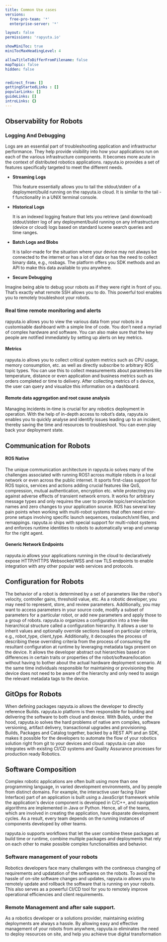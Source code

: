 ```yaml
---
title: Common Use cases
versions:
  free-pro-team: '*'
  enterprise-server: '*'

layout: false
permissions: 'rapyuta.io'

showMiniToc: true
miniTocMaxHeadingLevel: 4

allowTitleToDifferFromFilename: false
mapTopic: false
hidden: false


redirect_from: []
gettingStartedLinks : []
popularLinks: []
guideLinks: []
introLinks: {}
---
```


## Observability for Robots

### Logging And Debugging

Logs are an essential part of troubleshooting application and infrastructur performance. They help provide visibility into how your applications run on each of the various infrastructure components. It becomes more acute in the context of distributed robotics applications. rapyuta.io provides a set of features specifically targeted to meet the different needs.

* **Streaming Logs**        

  This feature essentially allows you to tail the stdout/stderr of a deployment/build running on the rapyuta.io cloud. It is similar to the tail -f functionality in a UNIX terminal console.

* **Historical Logs**    

  It is an indexed logging feature that lets you retrieve (and download) stdout/stderr log of any deployment/build running on any infrastructure (device or cloud) logs based on standard lucene search queries and time ranges.

* **Batch Logs and Blobs**    

  It is tailor-made for the situation where your device may not always be connected to the internet or has a lot of data or has the need to collect binary data, e.g., rosbags. The platform offers you SDK methods and an API to make this data available to you anywhere.

* **Secure Debugging**

Imagine being able to debug your robots as if they were right in front of you.  That’s exactly what remote SSH allows you to do. This powerful tool enables you to remotely troubleshoot your robots.


### Real time remote monitoring and alerts

rapyuta.io allows you to view the various data from your robots in a customisable dashboard with a simple line of code. You don’t need a myriad of complex hardware and software. You can also make sure that the key people are notified immediately by setting up alerts on key metrics.



#### Metrics

rapyuta.io allows you to collect critical system metrics such as CPU usage, memory consumption, etc. as well as directly subscribe to arbitrary ROS topic types. You can use this to collect measurements about parameters like temperature, distance or even application and business metrics such as orders completed or time to delivery.
After collecting metrics of s device, the user can query and visualize this information on a dashboard.

#### Remote data aggregation and root cause analysis

Managing incidents in-time is crucial for any robotics deployment in operation. With the help of in-depth access to robot’s data, rapyuta.io enables you to quickly analyse and identify issues leading up to an incident, thereby saving the time and resources to troubleshoot. You can even play back your deployment state.



## Communication for Robots

#### ROS Native

The unique communication architecture in rapyuta.io solves many of the challenges associated with running ROS1 across multiple robots in a local network or even across the public internet. It sports first-class support for ROS topics, services and actions
adding crucial features like QoS, compression, mutual authentication, encryption etc. while protecting you against adverse effects of transient network errors. It works for arbitrary message types and only requires the user to provide topic/service/action names and zero changes to your application source. ROS has several key pain points when working with multi-robot systems that often need error-prone setups involving specific
launch sequences, roslaunch/xml files, and remappings. rapyuta.io ships with special support for multi-robot systems and enforces runtime identities to robots to automatically wrap and unwrap for the right agent.


#### Generic Network Endpoints

rapyuta.io allows your applications running in the cloud to declaratively expose HTTP/HTTPS Websocket/WSS and raw TLS endpoints to enable integration with any other popular web services and protocols.


## Configuration for Robots

The behavior of a robot is determined by a set of parameters like the robot's velocity, controller gains, threshold value, etc. As a robotic developer, you may need to represent, store, and review parameters. Additionally, you may want to access parameters in your source code, modify a subset of parameters for a particular robot,
or add new parameters and apply those to a group of robots. rapyuta.io organizes a configuration into a tree-like hierarchical structure called a configuration hierarchy. It allows a user to inherit values and optionally override sections based on particular criteria, e.g., robot_type, client_type. Additionally, it decouples the process of describing these overriding criteria from the process of consuming the resultant configuration at runtime by leveraging metadata tags present on the device. It allows the developer abstract out hierarchies based on differences in certain traits or properties of the robot/software/location without having to bother about the actual
hardware deployment scenario. At the same time individuals responsible for maintaining or provisioning the device does not need to be aware of the hierarchy and only need to assign the relevant metadata tags to the device.



## GitOps for Robots

When defining packages rapyuta.io allows the developer to directly reference Builds. rapyuta.io platform is then responsible for building and delivering the software to both cloud and device. With Builds, under the hood, rapyuta.io solves the hard problems of native arm compiles, software versioning, artifact delivery, transactional
upgrades and provisioning. Builds, Packages and Catalog together, backed by a REST API and an SDK, makes it possible for the developers to automate the flow of your robotics solution right from git to your devices and cloud. rapyuta.io can also integrates with existing CI/CD systems and Quality Assurance processes for production ready Robotics.



## Software Composition

Complex robotic applications are often built using more than one programming language, in varied development environments, and by people from distinct domains. For example, the interactive user facing (User Interface) part of an application is built using a JavaScript framework while the application's device component is developed in C/C++, and navigation algorithms are implemented in Java or Python. Hence, all of the teams, which are involved in creating the application, have disparate development cycles. As a result, every team depends on the running instances of components developed
by other teams.

rapyuta.io supports workflows that let the user combine these packages at build time or runtime, combine multiple packages and deployments that rely on each other to make possible complex functionalities and behavior.

### Software management of your robots

Robotics developers face many challenges with the contineous changing of requirements  and updatation of the softwares on the robots. To avoid the hassle of on-site software changes and updates, rapyuta.io allows you to remotely update and rollback the software that is running on your robots. This also serves as a powerful CI/CD tool for you to remotely improve operational efficiencies and client requirements.

###  Remote Management and after sale support.

As a robotics developer or a solutions provider, maintaining existing deployments are always a hassle. By allowing easy and effective management of your robots from anywhere, rapyuta.io eliminates the need to deploy resources on site, and help you achieve true digital transformation

